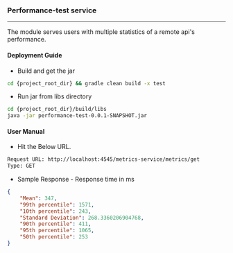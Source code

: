 ### Performance-test service
---

The module serves users with multiple statistics of a remote api's performance.

#### Deployment Guide
* Build and get the jar
```sh
cd {project_root_dir} && gradle clean build -x test
```
* Run jar from libs directory
```sh
cd {project_root_dir}/build/libs
java -jar performance-test-0.0.1-SNAPSHOT.jar
```

#### User Manual
* Hit the Below URL.
```sh
Request URL: http://localhost:4545/metrics-service/metrics/get
Type: GET
```
* Sample Response - Response time in ms
```json
{
    "Mean": 347,
    "99th percentile": 1571,
    "10th percentile": 243,
    "Standard Deviation": 268.3360206904768,
    "90th percentile": 411,
    "95th percentile": 1065,
    "50th percentile": 253
}
```
